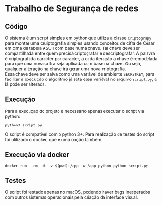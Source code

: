 # Trabalho de Segurança de redes

## Código
O sistema é um script simples em python que utiliza a classe `Criptograpy` para montar uma cruiptografia simples usando conceitos de cifra de César em cima da tabela ASCII com base numa chave.
Tal chave deve ser compartilhada entre quem precisa criptografar e descriptografar.
A palavra é criptografada caracter por caracter, a cada iteração a chave é remodelada para que uma nova crifra seja aplicada com base na chave.
Ou seja, qualquer alteração na chave irá gerar uma nova criptografia.
<br>
Essa chave deve ser salva como uma variável de ambiente `SECRETKEY`, para facilitar a execução o algoritmo já seta essa variável no arquivo `script.py`, e lá pode ser alterada.


## Execução
Para a execução do projeto é necessário apenas executar o script via python:
```
python3 script.py
```
O script é compatível com o python 3+.
Para realização de testes do script foi utilizado o docker, que é uma opção também.


## Execução via docker
```
docker run --rm -it -v $(pwd):/app -w /app python python script.py
```

## Testes
O script foi testado apenas no macOS, podendo haver bugs inesperados com outros sistemas operacionais pela criação da interface visual.
